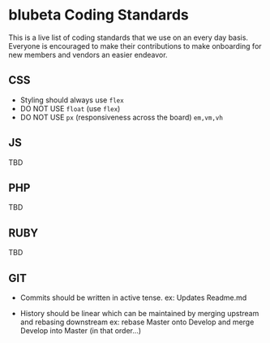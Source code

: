 # blubeta Coding Standards
This is a live list of coding standards that we use on an every day basis.  Everyone is encouraged to make their contributions to make onboarding for new members and vendors an easier endeavor.

## CSS
- Styling should always use `flex`
- DO NOT USE `float` (use `flex`)
- DO NOT USE `px` (responsiveness across the board) `em,vm,vh`

## JS
TBD

## PHP
TBD

## RUBY
TBD

## GIT

- Commits should be written in active tense.
  ex: Updates Readme.md

- History should be linear which can be maintained by merging upstream and rebasing downstream
  ex: rebase Master onto Develop and merge Develop into Master (in that order...)

